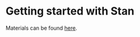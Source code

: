 # Getting started with Stan

Materials can be found [here](https://github.com/LuZhangstat/Getting-Started-with-Stan).